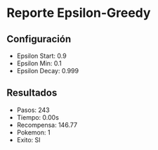 # Reporte Epsilon-Greedy
## Configuración
- Epsilon Start: 0.9
- Epsilon Min: 0.1
- Epsilon Decay: 0.999

## Resultados
- Pasos: 243
- Tiempo: 0.00s
- Recompensa: 146.77
- Pokemon: 1
- Exito: SI
